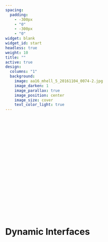```yaml
---
spacing:
  padding:
    - -300px
    - "0"
    - -300px
    - "0"
widget: blank
widget_id: start
headless: true
weight: 10
title: ""
active: true
design:
  columns: "1"
  background:
    image: aa16_mhell_5_20161104_0074-2.jpg
    image_darken: 1
    image_parallax: true
    image_position: center
    image_size: cover
    text_color_light: true
---
```


<br>
<br>
<br>
<br>
<br>
<br>
<br>
<br>
<br>
<br>
<br>
<br>
<br>
<br>
<br>
<br>
<br>
<br>
<h1>Dynamic Interfaces</h1>
